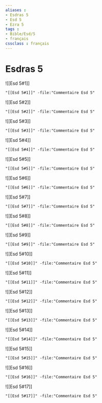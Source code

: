 ```yaml
---
aliases : 
- Esdras 5
- Esd 5
- Ezra 5
tags : 
- Bible/Esd/5
- français
cssclass : français
---
```


# Esdras 5

![[Esd 5#1]]

```query
"[[Esd 5#1]]" -file:"Commentaire Esd 5"
```

![[Esd 5#2]]

```query
"[[Esd 5#2]]" -file:"Commentaire Esd 5"
```

![[Esd 5#3]]

```query
"[[Esd 5#3]]" -file:"Commentaire Esd 5"
```

![[Esd 5#4]]

```query
"[[Esd 5#4]]" -file:"Commentaire Esd 5"
```

![[Esd 5#5]]

```query
"[[Esd 5#5]]" -file:"Commentaire Esd 5"
```

![[Esd 5#6]]

```query
"[[Esd 5#6]]" -file:"Commentaire Esd 5"
```

![[Esd 5#7]]

```query
"[[Esd 5#7]]" -file:"Commentaire Esd 5"
```

![[Esd 5#8]]

```query
"[[Esd 5#8]]" -file:"Commentaire Esd 5"
```

![[Esd 5#9]]

```query
"[[Esd 5#9]]" -file:"Commentaire Esd 5"
```

![[Esd 5#10]]

```query
"[[Esd 5#10]]" -file:"Commentaire Esd 5"
```

![[Esd 5#11]]

```query
"[[Esd 5#11]]" -file:"Commentaire Esd 5"
```

![[Esd 5#12]]

```query
"[[Esd 5#12]]" -file:"Commentaire Esd 5"
```

![[Esd 5#13]]

```query
"[[Esd 5#13]]" -file:"Commentaire Esd 5"
```

![[Esd 5#14]]

```query
"[[Esd 5#14]]" -file:"Commentaire Esd 5"
```

![[Esd 5#15]]

```query
"[[Esd 5#15]]" -file:"Commentaire Esd 5"
```

![[Esd 5#16]]

```query
"[[Esd 5#16]]" -file:"Commentaire Esd 5"
```

![[Esd 5#17]]

```query
"[[Esd 5#17]]" -file:"Commentaire Esd 5"
```

